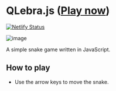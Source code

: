 # QLebra.js ([Play now](https://qlebra.netlify.app))

[![Netlify Status](https://api.netlify.com/api/v1/badges/2efc4d8e-b383-4f4b-b7b8-f6165fc4f0fc/deploy-status)](https://app.netlify.com/sites/qlebra/deploys)

![image](https://user-images.githubusercontent.com/8301647/198844304-f9fa3d41-321a-40db-9416-1c3e6acacef3.png)

A simple snake game written in JavaScript.

## How to play

* Use the arrow keys to move the snake.